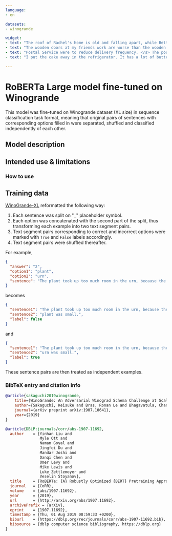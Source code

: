 ```yaml
---
language:
- en

datasets:
- winogrande

widget:
- text: "The roof of Rachel's home is old and falling apart, while Betty's is new. The home value of </s> Rachel is lower."
- text: "The wooden doors at my friends work are worse than the wooden desks at my work, because the </s> desks material is cheaper."
- text: "Postal Service were to reduce delivery frequency. </s> The postal service could deliver less frequently."
- text: "I put the cake away in the refrigerator. It has a lot of butter in it. </s> The cake has a lot of butter in it."

---
```

# RoBERTa Large model fine-tuned on Winogrande

This model was fine-tuned on Winogrande dataset (XL size) in sequence classification task format, meaning that original pairs of sentences
with corresponding options filled in were separated, shuffled and classified independently of each other.

## Model description


## Intended use & limitations


### How to use


## Training data

[WinoGrande-XL](https://huggingface.co/datasets/winogrande) reformatted the following way:
1. Each sentence was split on "`_`" placeholder symbol.
2. Each option was concatenated with the second part of the split, thus transforming each example into two text segment pairs.
3. Text segment pairs corresponding to correct and incorrect options were marked with `True` and `False` labels accordingly.
4. Text segment pairs were shuffled thereafter.

For example,

```json
{
  "answer": "2",
  "option1": "plant",
  "option2": "urn",
  "sentence": "The plant took up too much room in the urn, because the _ was small."
}
```

becomes

```json
{
  "sentence1": "The plant took up too much room in the urn, because the ",
  "sentence2": "plant was small.",
  "label": false
}
```

and

```json
{
  "sentence1": "The plant took up too much room in the urn, because the ",
  "sentence2": "urn was small.",
  "label": true
}
```
These sentence pairs are then treated as independent examples.

### BibTeX entry and citation info

```bibtex
@article{sakaguchi2019winogrande,
    title={WinoGrande: An Adversarial Winograd Schema Challenge at Scale},
    author={Sakaguchi, Keisuke and Bras, Ronan Le and Bhagavatula, Chandra and Choi, Yejin},
    journal={arXiv preprint arXiv:1907.10641},
    year={2019}
}

@article{DBLP:journals/corr/abs-1907-11692,
  author    = {Yinhan Liu and
               Myle Ott and
               Naman Goyal and
               Jingfei Du and
               Mandar Joshi and
               Danqi Chen and
               Omer Levy and
               Mike Lewis and
               Luke Zettlemoyer and
               Veselin Stoyanov},
  title     = {RoBERTa: {A} Robustly Optimized {BERT} Pretraining Approach},
  journal   = {CoRR},
  volume    = {abs/1907.11692},
  year      = {2019},
  url       = {http://arxiv.org/abs/1907.11692},
  archivePrefix = {arXiv},
  eprint    = {1907.11692},
  timestamp = {Thu, 01 Aug 2019 08:59:33 +0200},
  biburl    = {https://dblp.org/rec/journals/corr/abs-1907-11692.bib},
  bibsource = {dblp computer science bibliography, https://dblp.org}
}
```